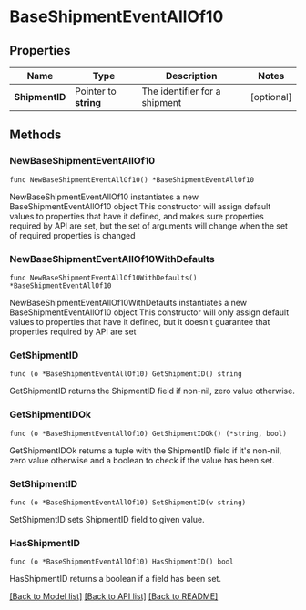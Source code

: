 # BaseShipmentEventAllOf10

## Properties

Name | Type | Description | Notes
------------ | ------------- | ------------- | -------------
**ShipmentID** | Pointer to **string** | The identifier for a shipment | [optional] 

## Methods

### NewBaseShipmentEventAllOf10

`func NewBaseShipmentEventAllOf10() *BaseShipmentEventAllOf10`

NewBaseShipmentEventAllOf10 instantiates a new BaseShipmentEventAllOf10 object
This constructor will assign default values to properties that have it defined,
and makes sure properties required by API are set, but the set of arguments
will change when the set of required properties is changed

### NewBaseShipmentEventAllOf10WithDefaults

`func NewBaseShipmentEventAllOf10WithDefaults() *BaseShipmentEventAllOf10`

NewBaseShipmentEventAllOf10WithDefaults instantiates a new BaseShipmentEventAllOf10 object
This constructor will only assign default values to properties that have it defined,
but it doesn't guarantee that properties required by API are set

### GetShipmentID

`func (o *BaseShipmentEventAllOf10) GetShipmentID() string`

GetShipmentID returns the ShipmentID field if non-nil, zero value otherwise.

### GetShipmentIDOk

`func (o *BaseShipmentEventAllOf10) GetShipmentIDOk() (*string, bool)`

GetShipmentIDOk returns a tuple with the ShipmentID field if it's non-nil, zero value otherwise
and a boolean to check if the value has been set.

### SetShipmentID

`func (o *BaseShipmentEventAllOf10) SetShipmentID(v string)`

SetShipmentID sets ShipmentID field to given value.

### HasShipmentID

`func (o *BaseShipmentEventAllOf10) HasShipmentID() bool`

HasShipmentID returns a boolean if a field has been set.


[[Back to Model list]](../README.md#documentation-for-models) [[Back to API list]](../README.md#documentation-for-api-endpoints) [[Back to README]](../README.md)


